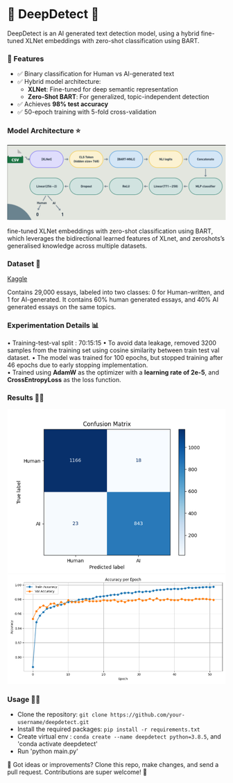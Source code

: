 # 🤖 DeepDetect 🤖

DeepDetect is an AI generated text detection model, using a hybrid fine-tuned XLNet embeddings with zero-shot classification using BART. 

### 📒 Features

- ✅ Binary classification for Human vs AI-generated text
- ✅ Hybrid model architecture:
  - **XLNet**: Fine-tuned for deep semantic representation
  - **Zero-Shot BART**: For generalized, topic-independent detection
- ✅ Achieves **98% test accuracy**
- ✅ 50-epoch training with 5-fold cross-validation

### Model Architecture ⭐

![Model Architecture](images\architecture.png)

fine-tuned XLNet embeddings with zero-shot classification using BART, which leverages the bidirectional learned features of XLnet, and zeroshots’s generalised knowledge across multiple datasets.

### Dataset 📁

[Kaggle](https://www.kaggle.com/datasets/sunilthite/llm-detect-ai-generated-text-dataset) 

Contains 29,000 essays, labeled into two classes: 0 for Human-written, and 1 for AI-generated. It contains 60% human generated essays, and 40% AI generated essays on the same topics.

### Experimentation Details 📊

• Training-test-val split : 70:15:15 
• To avoid data leakage, removed 3200 samples from the training set using cosine similarity between train test val dataset.
• The model was trained for 100 epochs, but stopped training after 46 epochs due to early stopping implementation.  
• Trained using **AdamW** as the optimizer with a **learning rate of 2e-5**, and **CrossEntropyLoss** as the loss function.

### Results 🕵️‍♀️

![Confusion Matrix](images\confusion_matrix.png)
![Train and Val Accuracy curve](images\accuracy_curve.png)

### Usage 🕵️‍♀️

- Clone the repository: `git clone https://github.com/your-username/deepdetect.git`
- Install the required packages: `pip install -r requirements.txt`
- Create virtual env : `conda create --name deepdetect python=3.8.5`, and 'conda activate deepdetect' 
- Run 'python main.py'


🙌 Got ideas or improvements? Clone this repo, make changes, and send a pull request. Contributions are super welcome! 💪

